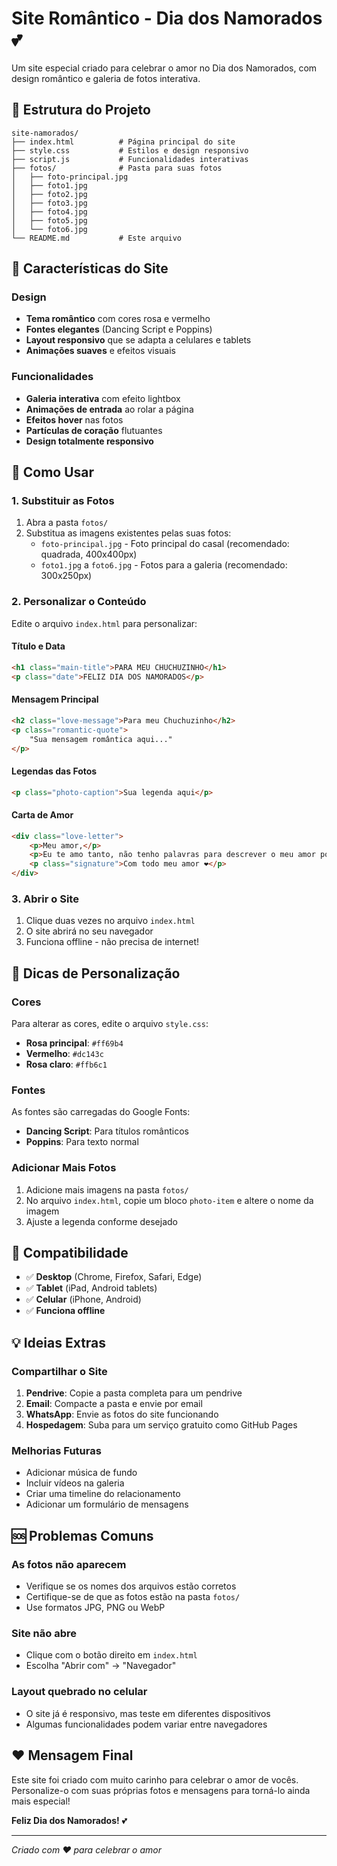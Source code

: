 # Site Romântico - Dia dos Namorados 💕

Um site especial criado para celebrar o amor no Dia dos Namorados, com design romântico e galeria de fotos interativa.

## 📁 Estrutura do Projeto

```
site-namorados/
├── index.html          # Página principal do site
├── style.css           # Estilos e design responsivo
├── script.js           # Funcionalidades interativas
├── fotos/              # Pasta para suas fotos
│   ├── foto-principal.jpg
│   ├── foto1.jpg
│   ├── foto2.jpg
│   ├── foto3.jpg
│   ├── foto4.jpg
│   ├── foto5.jpg
│   └── foto6.jpg
└── README.md           # Este arquivo
```

## 🎨 Características do Site

### Design
- **Tema romântico** com cores rosa e vermelho
- **Fontes elegantes** (Dancing Script e Poppins)
- **Layout responsivo** que se adapta a celulares e tablets
- **Animações suaves** e efeitos visuais

### Funcionalidades
- **Galeria interativa** com efeito lightbox
- **Animações de entrada** ao rolar a página
- **Efeitos hover** nas fotos
- **Partículas de coração** flutuantes
- **Design totalmente responsivo**

## 🚀 Como Usar

### 1. Substituir as Fotos
1. Abra a pasta `fotos/`
2. Substitua as imagens existentes pelas suas fotos:
   - `foto-principal.jpg` - Foto principal do casal (recomendado: quadrada, 400x400px)
   - `foto1.jpg` a `foto6.jpg` - Fotos para a galeria (recomendado: 300x250px)

### 2. Personalizar o Conteúdo
Edite o arquivo `index.html` para personalizar:

#### Título e Data
```html
<h1 class="main-title">PARA MEU CHUCHUZINHO</h1>
<p class="date">FELIZ DIA DOS NAMORADOS</p>
```

#### Mensagem Principal
```html
<h2 class="love-message">Para meu Chuchuzinho</h2>
<p class="romantic-quote">
    "Sua mensagem romântica aqui..."
</p>
```

#### Legendas das Fotos
```html
<p class="photo-caption">Sua legenda aqui</p>
```

#### Carta de Amor
```html
<div class="love-letter">
    <p>Meu amor,</p>
    <p>Eu te amo tanto, não tenho palavras para descrever o meu amor por voce, esses ultimos anos tem sido os melhores da minha vida , onde eu tenho compartilhado os melhores momentos com você , Te Amo</p>
    <p class="signature">Com todo meu amor ❤️</p>
</div>
```

### 3. Abrir o Site
1. Clique duas vezes no arquivo `index.html`
2. O site abrirá no seu navegador
3. Funciona offline - não precisa de internet!

## 🎯 Dicas de Personalização

### Cores
Para alterar as cores, edite o arquivo `style.css`:
- **Rosa principal**: `#ff69b4`
- **Vermelho**: `#dc143c`
- **Rosa claro**: `#ffb6c1`

### Fontes
As fontes são carregadas do Google Fonts:
- **Dancing Script**: Para títulos românticos
- **Poppins**: Para texto normal

### Adicionar Mais Fotos
1. Adicione mais imagens na pasta `fotos/`
2. No arquivo `index.html`, copie um bloco `photo-item` e altere o nome da imagem
3. Ajuste a legenda conforme desejado

## 📱 Compatibilidade

- ✅ **Desktop** (Chrome, Firefox, Safari, Edge)
- ✅ **Tablet** (iPad, Android tablets)
- ✅ **Celular** (iPhone, Android)
- ✅ **Funciona offline**

## 💡 Ideias Extras

### Compartilhar o Site
1. **Pendrive**: Copie a pasta completa para um pendrive
2. **Email**: Compacte a pasta e envie por email
3. **WhatsApp**: Envie as fotos do site funcionando
4. **Hospedagem**: Suba para um serviço gratuito como GitHub Pages

### Melhorias Futuras
- Adicionar música de fundo
- Incluir vídeos na galeria
- Criar uma timeline do relacionamento
- Adicionar um formulário de mensagens

## 🆘 Problemas Comuns

### As fotos não aparecem
- Verifique se os nomes dos arquivos estão corretos
- Certifique-se de que as fotos estão na pasta `fotos/`
- Use formatos JPG, PNG ou WebP

### Site não abre
- Clique com o botão direito em `index.html`
- Escolha "Abrir com" → "Navegador"

### Layout quebrado no celular
- O site já é responsivo, mas teste em diferentes dispositivos
- Algumas funcionalidades podem variar entre navegadores

## ❤️ Mensagem Final

Este site foi criado com muito carinho para celebrar o amor de vocês. Personalize-o com suas próprias fotos e mensagens para torná-lo ainda mais especial!

**Feliz Dia dos Namorados!** 💕

---
*Criado com ❤️ para celebrar o amor*

